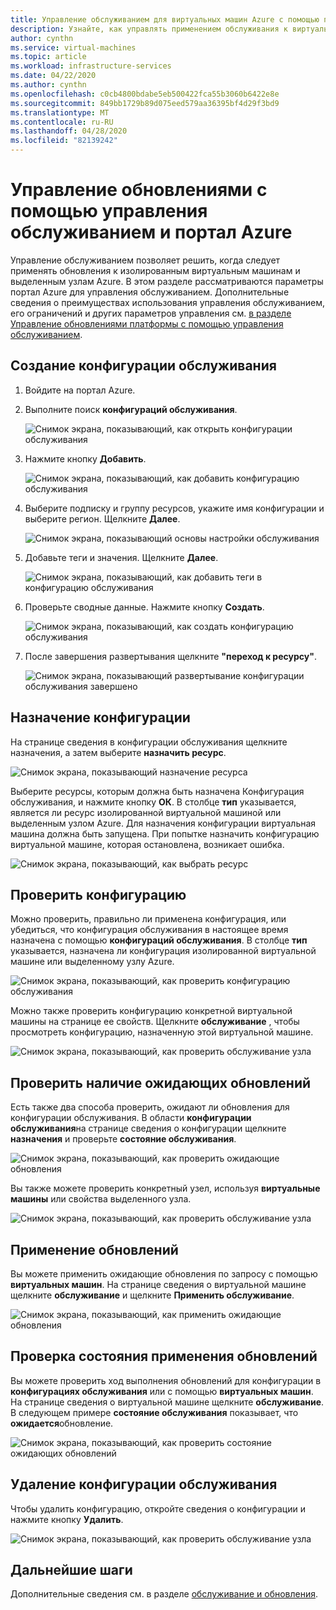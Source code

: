 ```yaml
---
title: Управление обслуживанием для виртуальных машин Azure с помощью портал Azure
description: Узнайте, как управлять применением обслуживания к виртуальным машинам Azure с помощью управления обслуживанием и портал Azure.
author: cynthn
ms.service: virtual-machines
ms.topic: article
ms.workload: infrastructure-services
ms.date: 04/22/2020
ms.author: cynthn
ms.openlocfilehash: c0cb4800bdabe5eb500422fca55b3060b6422e8e
ms.sourcegitcommit: 849bb1729b89d075eed579aa36395bf4d29f3bd9
ms.translationtype: MT
ms.contentlocale: ru-RU
ms.lasthandoff: 04/28/2020
ms.locfileid: "82139242"
---
```

# <a name="control-updates-with-maintenance-control-and-the-azure-portal"></a>Управление обновлениями с помощью управления обслуживанием и портал Azure

Управление обслуживанием позволяет решить, когда следует применять обновления к изолированным виртуальным машинам и выделенным узлам Azure. В этом разделе рассматриваются параметры портал Azure для управления обслуживанием. Дополнительные сведения о преимуществах использования управления обслуживанием, его ограничений и других параметров управления см. [в разделе Управление обновлениями платформы с помощью управления обслуживанием](maintenance-control.md).

## <a name="create-a-maintenance-configuration"></a>Создание конфигурации обслуживания

1. Войдите на портал Azure.

1. Выполните поиск **конфигураций обслуживания**.

   ![Снимок экрана, показывающий, как открыть конфигурации обслуживания](media/virtual-machines-maintenance-control-portal/maintenance-configurations-search.png)

1. Нажмите кнопку **Добавить**.

   ![Снимок экрана, показывающий, как добавить конфигурацию обслуживания](media/virtual-machines-maintenance-control-portal/maintenance-configurations-add.png)

1. Выберите подписку и группу ресурсов, укажите имя конфигурации и выберите регион. Щелкните **Далее**.

   ![Снимок экрана, показывающий основы настройки обслуживания](media/virtual-machines-maintenance-control-portal/maintenance-configurations-basics.png)

1. Добавьте теги и значения. Щелкните **Далее**.

   ![Снимок экрана, показывающий, как добавить теги в конфигурацию обслуживания](media/virtual-machines-maintenance-control-portal/maintenance-configurations-tags.png)

1. Проверьте сводные данные. Нажмите кнопку **Создать**.

   ![Снимок экрана, показывающий, как создать конфигурацию обслуживания](media/virtual-machines-maintenance-control-portal/maintenance-configurations-create.png)

1. После завершения развертывания щелкните **"переход к ресурсу"**.

   ![Снимок экрана, показывающий развертывание конфигурации обслуживания завершено](media/virtual-machines-maintenance-control-portal/maintenance-configurations-deployment-complete.png)

## <a name="assign-the-configuration"></a>Назначение конфигурации

На странице сведения в конфигурации обслуживания щелкните назначения, а затем выберите **назначить ресурс**. 

![Снимок экрана, показывающий назначение ресурса](media/virtual-machines-maintenance-control-portal/maintenance-configurations-add-assignment.png)

Выберите ресурсы, которым должна быть назначена Конфигурация обслуживания, и нажмите кнопку **ОК**. В столбце **тип** указывается, является ли ресурс изолированной виртуальной машиной или выделенным узлом Azure. Для назначения конфигурации виртуальная машина должна быть запущена. При попытке назначить конфигурацию виртуальной машине, которая остановлена, возникает ошибка. 

<!---Shantanu to add details about the error case--->

![Снимок экрана, показывающий, как выбрать ресурс](media/virtual-machines-maintenance-control-portal/maintenance-configurations-select-resource.png)

## <a name="check-configuration"></a>Проверить конфигурацию

Можно проверить, правильно ли применена конфигурация, или убедиться, что конфигурация обслуживания в настоящее время назначена с помощью **конфигураций обслуживания**. В столбце **тип** указывается, назначена ли конфигурация изолированной виртуальной машине или выделенному узлу Azure. 

![Снимок экрана, показывающий, как проверить конфигурацию обслуживания](media/virtual-machines-maintenance-control-portal/maintenance-configurations-host-type.png)

Можно также проверить конфигурацию конкретной виртуальной машины на странице ее свойств. Щелкните **обслуживание** , чтобы просмотреть конфигурацию, назначенную этой виртуальной машине.

![Снимок экрана, показывающий, как проверить обслуживание узла](media/virtual-machines-maintenance-control-portal/maintenance-configurations-check-config.png)

## <a name="check-for-pending-updates"></a>Проверить наличие ожидающих обновлений

Есть также два способа проверить, ожидают ли обновления для конфигурации обслуживания. В области **конфигурации обслуживания**на странице сведения о конфигурации щелкните **назначения** и проверьте **состояние обслуживания**.

![Снимок экрана, показывающий, как проверить ожидающие обновления](media/virtual-machines-maintenance-control-portal/maintenance-configurations-pending.png)

Вы также можете проверить конкретный узел, используя **виртуальные машины** или свойства выделенного узла. 

![Снимок экрана, показывающий, как проверить обслуживание узла](media/virtual-machines-maintenance-control-portal/maintenance-configurations-pending-vm.png)

## <a name="apply-updates"></a>Применение обновлений

Вы можете применить ожидающие обновления по запросу с помощью **виртуальных машин**. На странице сведения о виртуальной машине щелкните **обслуживание** и щелкните **Применить обслуживание**.

![Снимок экрана, показывающий, как применить ожидающие обновления](media/virtual-machines-maintenance-control-portal/maintenance-configurations-apply-updates-now.png)

## <a name="check-the-status-of-applying-updates"></a>Проверка состояния применения обновлений 

Вы можете проверить ход выполнения обновлений для конфигурации в **конфигурациях обслуживания** или с помощью **виртуальных машин**. На странице сведения о виртуальной машине щелкните **обслуживание**. В следующем примере **состояние обслуживания** показывает, что **ожидается**обновление.

![Снимок экрана, показывающий, как проверить состояние ожидающих обновлений](media/virtual-machines-maintenance-control-portal/maintenance-configurations-status.png)

## <a name="delete-a-maintenance-configuration"></a>Удаление конфигурации обслуживания

Чтобы удалить конфигурацию, откройте сведения о конфигурации и нажмите кнопку **Удалить**.

![Снимок экрана, показывающий, как проверить обслуживание узла](media/virtual-machines-maintenance-control-portal/maintenance-configurations-delete.png)


## <a name="next-steps"></a>Дальнейшие шаги

Дополнительные сведения см. в разделе [обслуживание и обновления](maintenance-and-updates.md).
